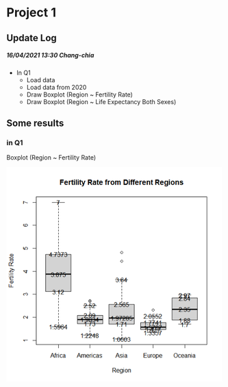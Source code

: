 # Project 1

## Update Log

##### 16/04/2021 13:30 Chang-chia
+ In Q1
    + Load data
    + Load data from 2020
    + Draw Boxplot (Region ~ Fertility Rate)
    + Draw Boxplot (Region ~ Life Expectancy Both Sexes)

## Some results

### in Q1

Boxplot (Region ~ Fertility Rate)

![alt text](https://github.com/Jeffchen00/ISC-repo/blob/1ea9ea6f64066924b2e72c37e51ba944e60dde27/Boxplot%20Region%20~%20Fertility%20Rate.png)

